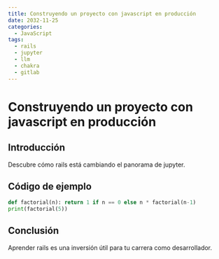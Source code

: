```yaml
---
title: Construyendo un proyecto con javascript en producción
date: 2032-11-25
categories:
  - JavaScript
tags:
  - rails
  - jupyter
  - llm
  - chakra
  - gitlab
---
```


# Construyendo un proyecto con javascript en producción

## Introducción

Descubre cómo rails está cambiando el panorama de jupyter.

## Código de ejemplo

```python
def factorial(n): return 1 if n == 0 else n * factorial(n-1)
print(factorial(5))
```

## Conclusión

Aprender rails es una inversión útil para tu carrera como desarrollador.